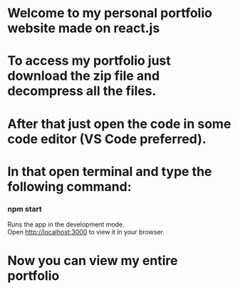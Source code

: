 # Welcome to my personal portfolio website made on react.js

# To access my portfolio just download the zip file and decompress all the files. 
# After that just open the code in some code editor (VS Code preferred).
# In that open terminal and type the following command:

### npm start
Runs the app in the development mode.\
Open [http://localhost:3000](http://localhost:3000) to view it in your browser.

# Now you can view my entire portfolio
